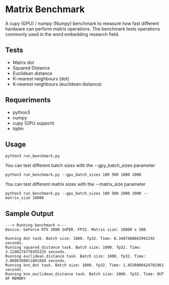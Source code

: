 # Matrix Benchmark

A cupy (GPU) / numpy (Numpy) benchmark to measure how fast different hardware can perform matrix operations. The benchmark tests operations commonly used in the word embedding research field. 

## Tests
* Matrix dot
* Squared Distance
* Euclidean distance
* K-nearest neighbours (dot)
* K-nearest neighbours (euclidean distance)

## Requeriments
* python3
* numpy
* cupy (GPU support)
* tqdm 

## Usage
```
python3 run_benchmark.py
```
You can test different batch sizes with the --gpy_batch_sizes parameter
```
python3 run_benchmark.py --gpu_batch_sizes 100 500 1000 2000
```

You can test different matrix sizes with the --matrix_size parameter

```
python3 run_benchmark.py --gpu_batch_sizes 100 500 1000 2000 --matrix_size 10000
```

## Sample Output
```
---> Running benchmark <---
Device: GeForce RTX 2080 SUPER. FP32. Matrix size: 10000 x 300

Running dot task. Batch size: 1000. fp32. Time: 0.3407488663991292 seconds.
Running squared_distance task. Batch size: 1000. fp32. Time: 3.1240174770355225 seconds.
Running euclidean_distance task. Batch size: 1000. fp32. Time: 3.0890189011891684 seconds.
Running knn_dot task. Batch size: 1000. fp32. Time: 1.4538000424702961 seconds.
Running knn_euclidean_distance task. Batch size: 1000. fp32. Time: OUT OF MEMORY
```
